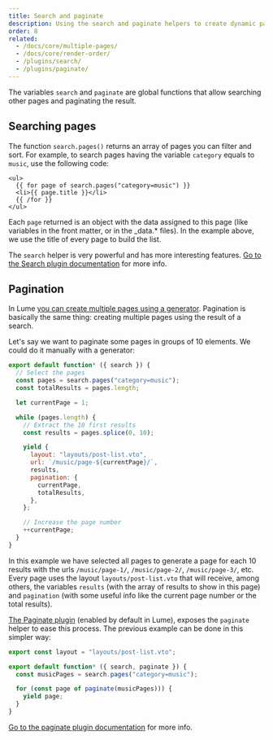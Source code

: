 ```yaml
---
title: Search and paginate
description: Using the search and paginate helpers to create dynamic pages.
order: 8
related:
  - /docs/core/multiple-pages/
  - /docs/core/render-order/
  - /plugins/search/
  - /plugins/paginate/
---
```


The variables `search` and `paginate` are global functions that allow searching
other pages and paginating the result.

## Searching pages

The function `search.pages()` returns an array of pages you can filter and sort.
For example, to search pages having the variable `category` equals to `music`,
use the following code:

```vento
<ul>
  {{ for page of search.pages("category=music") }}
  <li>{{ page.title }}</li>
  {{ /for }}
</ul>
```

Each `page` returned is an object with the data assigned to this page (like
variables in the front matter, or in the _data.* files). In the example above,
we use the title of every page to build the list.

The `search` helper is very powerful and has more interesting features.
[Go to the Search plugin documentation](../../plugins/search.md) for more info.

## Pagination

In Lume [you can create multiple pages using a generator](./multiple-pages.md).
Pagination is basically the same thing: creating multiple pages using the result
of a search.

Let's say we want to paginate some pages in groups of 10 elements. We could do
it manually with a generator:

```js
export default function* ({ search }) {
  // Select the pages
  const pages = search.pages("category=music");
  const totalResults = pages.length;

  let currentPage = 1;

  while (pages.length) {
    // Extract the 10 first results
    const results = pages.splice(0, 10);

    yield {
      layout: "layouts/post-list.vto",
      url: `/music/page-${currentPage}/`,
      results,
      pagination: {
        currentPage,
        totalResults,
      },
    };

    // Increase the page number
    ++currentPage;
  }
}
```

In this example we have selected all pages to generate a page for each 10
results with the urls `/music/page-1/`, `/music/page-2/`, `/music/page-3/`, etc.
Every page uses the layout `layouts/post-list.vto` that will receive, among
others, the variables `results` (with the array of results to show in this page)
and `pagination` (with some useful info like the current page number or the
total results).

[The Paginate plugin](../../plugins/paginate.md) (enabled by default in Lume),
exposes the `paginate` helper to ease this process. The previous example can be
done in this simpler way:

```js
export const layout = "layouts/post-list.vto";

export default function* ({ search, paginate }) {
  const musicPages = search.pages("category=music");

  for (const page of paginate(musicPages))) {
    yield page;
  }
}
```

[Go to the paginate plugin documentation](../../plugins/paginate.md) for more
info.
